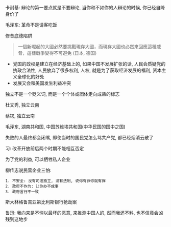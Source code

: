 卡耐基: 辩论的第一要点就是不要辩论,  当你和不如你的人辩论的时候, 你已经自降身价了



毛泽东: 革命不是请客吃饭



修昔底德陷阱

> 一個新崛起的大國必然要挑戰現存大國，而現存大國也必然來回應這種威脅，這樣戰爭變得不可避免 (日本, 德国)

- 党国的政权是建立在经济基础上的, 如果中国不发展扩张的话, 人民会质疑党的执政合法性, 人民放弃了很多权利, 人权, 就是为了获取经济发展的福利, 资本主义全球化的好处
- 发展又会和美国发生利益冲突



独立不是一个贬义词, 而是一个个体或团体走向成熟的标志

杜文秀, 独立云南

蔡锷, 独立云南

毛泽东, 湖南共和国, 中国苏维埃共和国(中华民国的国中之国)

失败的人最终都会闭嘴, 即使当时的国民党怎么骂共产党, 都已经烟消云散了



习: 改革开放前后两个时期不能相互否定

为了党的利益, 可以牺牲私人企业

柳传志说民营企业三怕:

	1. 不安全: 没有司法独立, 没有法制, 说你有罪你就有罪
 	2. 政府不作为: 让你办不成事
 	3. 政府言行不一致



斯大林格鲁吉亚第比利斯银行抢劫案



鲁迅: 我向来是不惮以最坏的恶意, 来推测中国人的, 然而我还不料, 也不信竟会凶残到这地步



